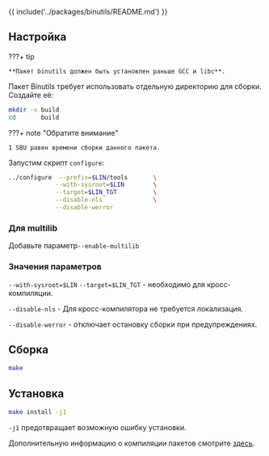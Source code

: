 {{ include('../packages/binutils/README.md') }}


## Настройка

???+ tip

	**Пакет binutils должен быть установлен раньше GCC и libc**.

Пакет Binutils требует использовать отдельную директорию для сборки. Создайте её:

```bash
mkdir -v build
cd       build
```

???+ note "Обратите внимание"

	1 SBU равен времени сборки данного пакета.

Запустим скрипт `configure`:

```bash
../configure  --prefix=$LIN/tools       \
             --with-sysroot=$LIN        \
             --target=$LIN_TGT          \
             --disable-nls              \
             --disable-werror
```

### Для multilib

Добавьте параметр`--enable-multilib`

### Значения параметров

`--with-sysroot=$LIN` `--target=$LIN_TGT` - необходимо для кросс-компиляции.

`--disable-nls` - Для кросс-компилятора не требуется локализация.

`--disable-werror` - отключает остановку сборки при предупреждениях.

## Сборка

```bash
make
```

## Установка

```bash
make install -j1
```

`-j1` предотвращает возможную ошибку установки.

Дополнительную информацию о компиляции пакетов смотрите [здесь](additional/src-compiling).
